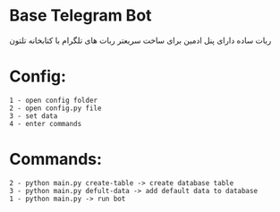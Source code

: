 # Base Telegram Bot
ربات ساده دارای پنل ادمین برای ساخت سریعتر ربات های تلگرام
با کتابخانه تلتون 
# Config:
    1 - open config folder
    2 - open config.py file
    3 - set data
    4 - enter commands

# Commands:
    2 - python main.py create-table -> create database table
    3 - python main.py defult-data -> add default data to database
    1 - python main.py -> run bot
    